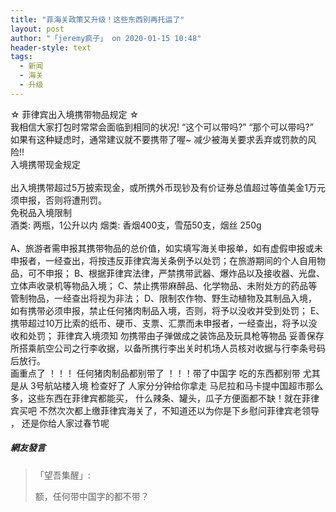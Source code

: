 ```yaml
---
title: "菲海关政策又升级！这些东西别再托运了"
layout: post
author: "「jeremy疯子」 on 2020-01-15 10:48"
header-style: text
tags:
  - 新闻
  - 海关
  - 升级
---
```


☆ 菲律宾出入境携带物品规定 ☆
<br>
我相信大家打包时常常会面临到相同的状况!
“这个可以带吗?”
“那个可以带吗?”
<br>
如果有这种疑虑时，通常建议就不要携带了喔~
减少被海关要求丢弃或罚款的风险!!
<br>
入境携带现金规定<br>
<br>
出入境携带超过5万披索现金，或所携外币现钞及有价证券总值超过等值美金1万元须申报，否则将遭刑罚。
<br>
免税品入境限制
<br>
酒类: 两瓶，1公升以内
烟类: 香烟400支，雪茄50支，烟丝 250g
<br>
<br>
A、旅游者需申报其携带物品的总价值，如实填写海关申报单，如有虚假申报或未申报者，一经查出，将按违反菲律宾海关条例予以处罚；在旅游期间的个人自用物品，可不申报；
B、根据菲律宾法律，严禁携带武器、爆炸品以及接收器、光盘、立体声收录机等物品入境；
C、禁止携带麻醉品、化学物品、未附处方的药品等管制物品，一经查出将视为非法；
D、限制农作物、野生动植物及其制品入境，如有携带必须申报，禁止任何猪肉制品入境，否则，将予以没收并受到处罚；
E、携带超过10万比索的纸币、硬币、支票、汇票而未申报者，一经查出，将予以没收和处罚；
菲律宾入境须知
勿携带由子弹做成之装饰品及玩具枪等物品
妥善保存所搭乘航空公司之行李收据，以备所携行李出关时机场人员核对收据与行李条号码后放行。
<br>
画重点了 ！！！ 任何猪肉制品都别带了 ！！！带了中国字 吃的东西都别带
尤其是从 3号航站楼入境 检查好了 人家分分钟给你拿走
马尼拉和马卡提中国超市那么多，这些东西在菲律宾都能买，
什么辣条、罐头，瓜子方便面都不缺！就在菲律宾买吧
不然次次都上缴菲律宾海关了，不知道还以为你是下乡慰问菲律宾老领导 ， 还是你给人家过春节呢
<input type="hidden" value="菲乐园提供"><br>

##### 網友發言 
> 「望吾集醒」:
> <p>额，任何带中国字的都不带？</p>



